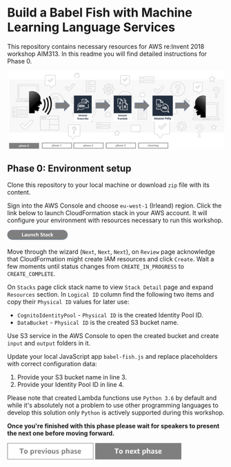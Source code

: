 Build a Babel Fish with Machine Learning Language Services
=========================================

This repository contains necessary resources for AWS re:Invent 2018 workshop AIM313. In this readme you will find detailed instructions for Phase 0.

<img src="../../img/flow0.png" />


Phase 0: Environment setup
-----

Clone this repository to your local machine or download `zip` file with its content.

Sign into the AWS Console and choose `eu-west-1` (Irleand) region. Click the link below to launch CloudFormation stack in your AWS account. It will configure your environment with resources necessary to run this workshop.

<a target="_blank" href="https://console.aws.amazon.com/cloudformation/home?region=eu-west-1#/stacks/new?stackName=babel-fish-app&templateURL=https://s3-eu-west-1.amazonaws.com/babel-fish-reinvent/cfn-babel-fish.yaml" ><img src="../../img/button-launch-stack.png" width="140"></a>

Move through the wizard (`Next`, `Next`, `Next`), on `Review` page acknowledge that CloudFormation might create IAM resources and click `Create`. Wait a few moments until status changes from `CREATE_IN_PROGRESS` to `CREATE_COMPLETE`.

On `Stacks` page click stack name to view `Stack Detail` page and expand `Resources` section. In `Logical ID` column find the following two items and copy their `Physical ID` values for later use:

* `CognitoIdentityPool` - `Physical ID` is the created Identity Pool ID.
* `DataBucket` - `Physical ID` is the created S3 bucket name.

Use S3 service in the AWS Console to open the created bucket and create `input` and `output` folders in it.

Update your local JavaScript app `babel-fish.js` and replace placeholders with correct configuration data:

1. Provide your S3 bucket name in line 3.
1. Provide your Identity Pool ID in line 4.

Please note that created Lambda functions use `Python 3.6` by default and while it's absolutely not a problem to use other programming languages to develop this solution only `Python` is actively supported during this workshop.

**Once you're finished with this phase please wait for speakers to present the next one before moving forward.**

<a href="../../README.md"><img src="../../img/button2.png" width="200"></a>
<a href="../phase1/README.md"><img src="../../img/button3.png" width="200"></a>
